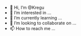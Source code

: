 - 👋 Hi, I’m @Kregu
- 👀 I’m interested in ...
- 🌱 I’m currently learning ...
- 💞️ I’m looking to collaborate on ...
- 📫 How to reach me ...

<!---
Kregu/Kregu is a ✨ special ✨ repository because its `README.md` (this file) appears on your GitHub profile.
You can click the Preview link to take a look at your changes.
--->
